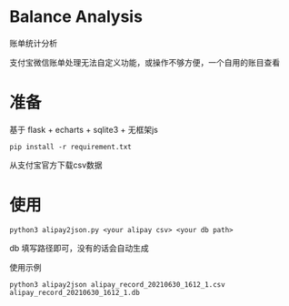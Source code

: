 # Balance Analysis

账单统计分析

支付宝微信账单处理无法自定义功能，或操作不够方便，一个自用的账目查看

# 准备

基于 flask + echarts + sqlite3 + 无框架js

`pip install -r requirement.txt`

从支付宝官方下载csv数据

# 使用

`python3 alipay2json.py <your alipay csv> <your db path>`

db 填写路径即可，没有的话会自动生成

使用示例

```
python3 alipay2json alipay_record_20210630_1612_1.csv alipay_record_20210630_1612_1.db
```





